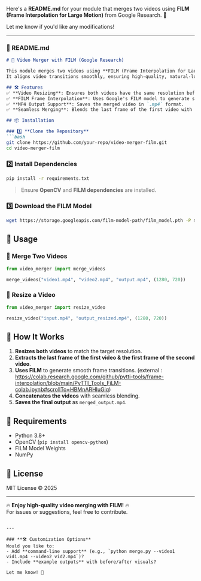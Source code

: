 Here's a **README.md** for your module that merges two videos using **FILM (Frame Interpolation for Large Motion)** from Google Research. 🚀  

Let me know if you'd like any modifications!  

---

### **📜 README.md**  

```md
# 🎥 Video Merger with FILM (Google Research)  

This module merges two videos using **FILM (Frame Interpolation for Large Motion)** by Google Research.  
It aligns video transitions smoothly, ensuring high-quality, natural-looking interpolation.  

## 🛠 Features  
✅ **Video Resizing**: Ensures both videos have the same resolution before merging.  
✅ **FILM Frame Interpolation**: Uses Google's FILM model to generate smooth transitions.  
✅ **MP4 Output Support**: Saves the merged video in `.mp4` format.  
✅ **Seamless Merging**: Blends the last frame of the first video with the first frame of the second video.  

## 📦 Installation  

### 1️⃣ **Clone the Repository**  
```bash
git clone https://github.com/your-repo/video-merger-film.git
cd video-merger-film
```

### 2️⃣ **Install Dependencies**  
```bash
pip install -r requirements.txt
```
> Ensure **OpenCV** and **FILM dependencies** are installed.  

### 3️⃣ **Download the FILM Model**  
```bash
wget https://storage.googleapis.com/film-model-path/film_model.pth -P models/
```

## 🚀 Usage  

### 🔹 **Merge Two Videos**  
```python
from video_merger import merge_videos

merge_videos("video1.mp4", "video2.mp4", "output.mp4", (1280, 720))
```

### 🔹 **Resize a Video**  
```python
from video_merger import resize_video

resize_video("input.mp4", "output_resized.mp4", (1280, 720))
```

## 🔧 How It Works  
1. **Resizes both videos** to match the target resolution.  
2. **Extracts the last frame of the first video & the first frame of the second video**.  
3. **Uses FILM** to generate smooth frame transitions.  (external : https://colab.research.google.com/github/pytti-tools/frame-interpolation/blob/main/PyTTI_Tools_FiLM-colab.ipynb#scrollTo=HBMnARHIuGiq)
4. **Concatenates the videos** with seamless blending.  
5. **Saves the final output** as `merged_output.mp4`.  

## 📝 Requirements  
- Python 3.8+  
- OpenCV (`pip install opencv-python`)  
- FILM Model Weights  
- NumPy  

## 📜 License  
MIT License © 2025  

---

🔥 **Enjoy high-quality video merging with FILM!** 🔥  
For issues or suggestions, feel free to contribute.  
```

---

### **🛠 Customization Options**
Would you like to:  
- Add **command-line support** (e.g., `python merge.py --video1 vid1.mp4 --video2 vid2.mp4`)?  
- Include **example outputs** with before/after visuals?  

Let me know! 🚀